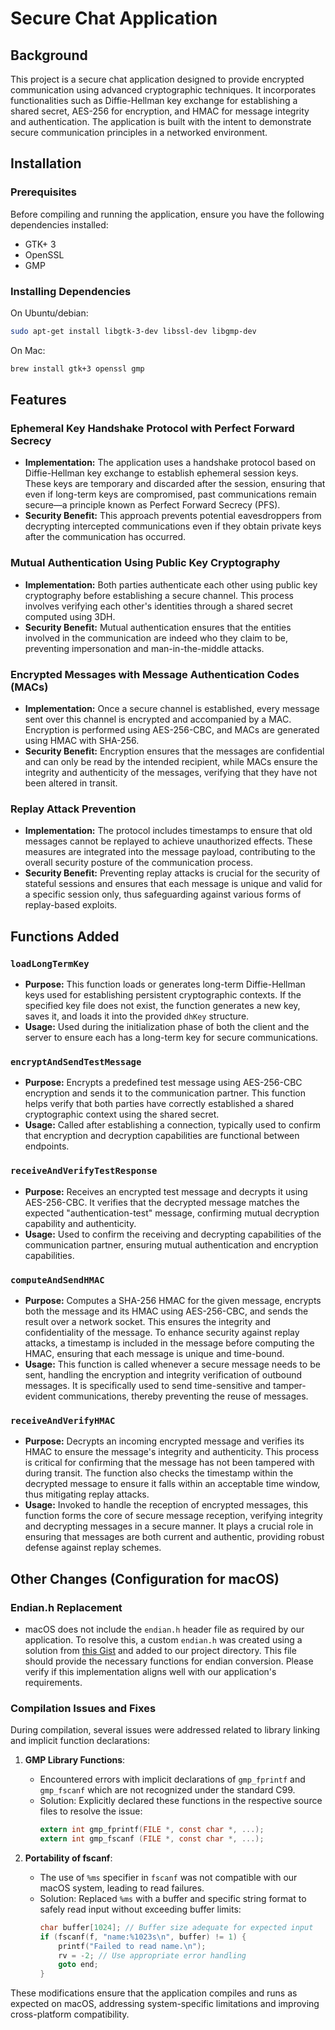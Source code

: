 # Secure Chat Application

## Background

This project is a secure chat application designed to provide encrypted communication using advanced cryptographic techniques. It incorporates functionalities such as Diffie-Hellman key exchange for establishing a shared secret, AES-256 for encryption, and HMAC for message integrity and authentication. The application is built with the intent to demonstrate secure communication principles in a networked environment.


## Installation

### Prerequisites

Before compiling and running the application, ensure you have the following dependencies installed:

- GTK+ 3
- OpenSSL
- GMP

### Installing Dependencies
On Ubuntu/debian:
```bash
sudo apt-get install libgtk-3-dev libssl-dev libgmp-dev
```

On Mac:
```bash
brew install gtk+3 openssl gmp

```

## Features

### Ephemeral Key Handshake Protocol with Perfect Forward Secrecy
- **Implementation:** The application uses a handshake protocol based on Diffie-Hellman key exchange to establish ephemeral session keys. These keys are temporary and discarded after the session, ensuring that even if long-term keys are compromised, past communications remain secure—a principle known as Perfect Forward Secrecy (PFS).
- **Security Benefit:** This approach prevents potential eavesdroppers from decrypting intercepted communications even if they obtain private keys after the communication has occurred.

### Mutual Authentication Using Public Key Cryptography
- **Implementation:** Both parties authenticate each other using public key cryptography before establishing a secure channel. This process involves verifying each other's identities through a shared secret computed using 3DH.
- **Security Benefit:** Mutual authentication ensures that the entities involved in the communication are indeed who they claim to be, preventing impersonation and man-in-the-middle attacks.

### Encrypted Messages with Message Authentication Codes (MACs)
- **Implementation:** Once a secure channel is established, every message sent over this channel is encrypted and accompanied by a MAC. Encryption is performed using AES-256-CBC, and MACs are generated using HMAC with SHA-256.
- **Security Benefit:** Encryption ensures that the messages are confidential and can only be read by the intended recipient, while MACs ensure the integrity and authenticity of the messages, verifying that they have not been altered in transit.

### Replay Attack Prevention
- **Implementation:** The protocol includes timestamps to ensure that old messages cannot be replayed to achieve unauthorized effects. These measures are integrated into the message payload, contributing to the overall security posture of the communication process.
- **Security Benefit:** Preventing replay attacks is crucial for the security of stateful sessions and ensures that each message is unique and valid for a specific session only, thus safeguarding against various forms of replay-based exploits.


## Functions Added

### `loadLongTermKey`
- **Purpose:** This function loads or generates long-term Diffie-Hellman keys used for establishing persistent cryptographic contexts. If the specified key file does not exist, the function generates a new key, saves it, and loads it into the provided `dhKey` structure.
- **Usage:** Used during the initialization phase of both the client and the server to ensure each has a long-term key for secure communications.

### `encryptAndSendTestMessage`
- **Purpose:** Encrypts a predefined test message using AES-256-CBC encryption and sends it to the communication partner. This function helps verify that both parties have correctly established a shared cryptographic context using the shared secret.
- **Usage:** Called after establishing a connection, typically used to confirm that encryption and decryption capabilities are functional between endpoints.

### `receiveAndVerifyTestResponse`
- **Purpose:** Receives an encrypted test message and decrypts it using AES-256-CBC. It verifies that the decrypted message matches the expected "authentication-test" message, confirming mutual decryption capability and authenticity.
- **Usage:** Used to confirm the receiving and decrypting capabilities of the communication partner, ensuring mutual authentication and encryption capabilities.

### `computeAndSendHMAC`
- **Purpose:** Computes a SHA-256 HMAC for the given message, encrypts both the message and its HMAC using AES-256-CBC, and sends the result over a network socket. This ensures the integrity and confidentiality of the message. To enhance security against replay attacks, a timestamp is included in the message before computing the HMAC, ensuring that each message is unique and time-bound.
- **Usage:** This function is called whenever a secure message needs to be sent, handling the encryption and integrity verification of outbound messages. It is specifically used to send time-sensitive and tamper-evident communications, thereby preventing the reuse of messages.

### `receiveAndVerifyHMAC`
- **Purpose:** Decrypts an incoming encrypted message and verifies its HMAC to ensure the message's integrity and authenticity. This process is critical for confirming that the message has not been tampered with during transit. The function also checks the timestamp within the decrypted message to ensure it falls within an acceptable time window, thus mitigating replay attacks.
- **Usage:** Invoked to handle the reception of encrypted messages, this function forms the core of secure message reception, verifying integrity and decrypting messages in a secure manner. It plays a crucial role in ensuring that messages are both current and authentic, providing robust defense against replay schemes.


## Other Changes (Configuration for macOS)

### Endian.h Replacement
- macOS does not include the `endian.h` header file as required by our application. To resolve this, a custom `endian.h` was created using a solution from [this Gist](https://gist.github.com/cute/a4e8de36b6d544d9121c7228bb9b94ec) and added to our project directory. This file should provide the necessary functions for endian conversion. Please verify if this implementation aligns well with our application's requirements.

### Compilation Issues and Fixes
During compilation, several issues were addressed related to library linking and implicit function declarations:

1. **GMP Library Functions**:
   - Encountered errors with implicit declarations of `gmp_fprintf` and `gmp_fscanf` which are not recognized under the standard C99.
   - Solution: Explicitly declared these functions in the respective source files to resolve the issue:
     ```c
     extern int gmp_fprintf(FILE *, const char *, ...);
     extern int gmp_fscanf (FILE *, const char *, ...);
     ```

2. **Portability of fscanf**:
   - The use of `%ms` specifier in `fscanf` was not compatible with our macOS system, leading to read failures.
   - Solution: Replaced `%ms` with a buffer and specific string format to safely read input without exceeding buffer limits:
     ```c
     char buffer[1024]; // Buffer size adequate for expected input
     if (fscanf(f, "name:%1023s\n", buffer) != 1) {
         printf("Failed to read name.\n");
         rv = -2; // Use appropriate error handling
         goto end;
     }
     ```
These modifications ensure that the application compiles and runs as expected on macOS, addressing system-specific limitations and improving cross-platform compatibility.


